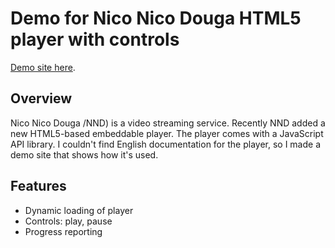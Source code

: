 # Demo for Nico Nico Douga HTML5 player with controls

[Demo site here](https://vocaloid.eu/vocaloid/nico-player/).

## Overview

Nico Nico Douga /NND) is a video streaming service. Recently NND added a new HTML5-based embeddable player. The player comes with a JavaScript API library. I couldn't find English documentation for the player, so I made a demo site that shows how it's used.

## Features
* Dynamic loading of player
* Controls: play, pause
* Progress reporting

